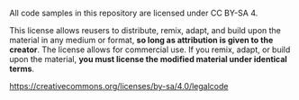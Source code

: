 All code samples in this repository are licensed under CC BY-SA 4.

This license allows reusers to distribute, remix, adapt, and build upon the material in any medium or format, **so long as attribution is given to the creator**. The license allows for commercial use. If you remix, adapt, or build upon the material, **you must license the modified material under identical terms**.

https://creativecommons.org/licenses/by-sa/4.0/legalcode
